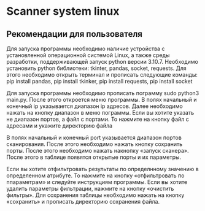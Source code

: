 # Scanner system linux

## Рекомендации для пользователя

Для запуска программы необходимо наличие устройства с установленной операционной системой Linux, а также среды разработки, поддерживающей запуск python версии 3.10.7.
Необходимо установить python библиотеки: tkinter, pandas, socket, requests. Для этого необходимо открыть терминал и прописать следующие команды: pip install pandas, pip install tkinker, pip install requests, pip install socket

Для запуска программы необходимо прописать пограмму sudo python3 main.py. После этого откроется меню программы.
В полях начальный и конечный ip указывается диапазон ip адресов. 
Далее необходимо нажать на кнопку диапазон в меню пограммы. Если вы хотите указать не диапазон портов, а файл с портами. То нажмите на кнопку файл с адресами и укажите директорию файла

В полях начальный и конечный port указывается диапазон портов сканирования. После этого необходимо нажать кнопку сохранить порты.
После этого необходимо нажать накнопку «запуск сканера». После этого в таблице появятся открытые порты и их параметры.

Если вы хотите отфильтровать результаты по определнному значению в определенном атрибуте. То нажмите на кнопку «отфильтровать по ппараметрам» и следуйте инструкциям программы. Если вы хотите удалить параметры фильтрации, нажмите на кнопку «очистить фильтры». Для сохранения таблицы необходимо нажать на кнопку «сохранить» и прописать директорию сохранения файла.

